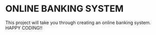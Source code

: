# ONLINE BANKING SYSTEM  
This project will take you through creating an online banking system.  
HAPPY CODING!!
